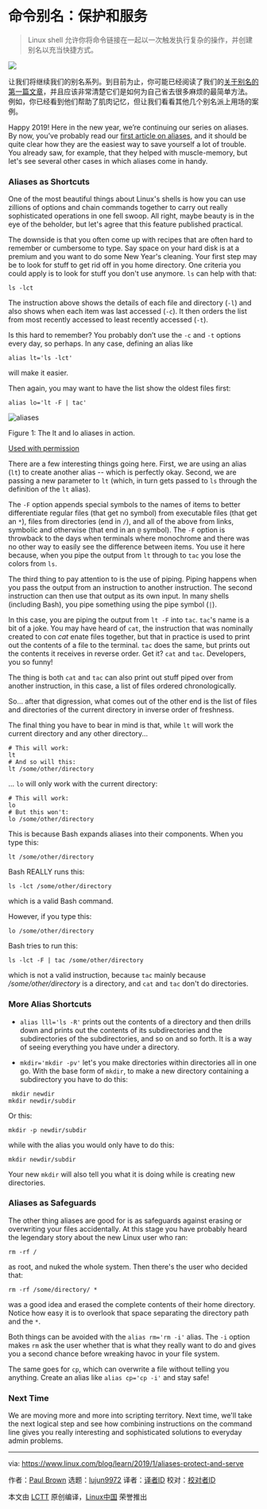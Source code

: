 [#]: collector: (lujun9972)
[#]: translator: (wxy)
[#]: reviewer: ( )
[#]: publisher: ( )
[#]: url: ( )
[#]: subject: (Aliases: To Protect and Serve)
[#]: via: (https://www.linux.com/blog/learn/2019/1/aliases-protect-and-serve)
[#]: author: (Paul Brown https://www.linux.com/users/bro66)

命令别名：保护和服务
======
> Linux shell 允许你将命令链接在一起以一次触发执行复杂的操作，并创建别名以充当快捷方式。

![](https://www.linux.com/sites/lcom/files/styles/rendered_file/public/prairie-path_1920.jpg?itok=wRARsM7p)

让我们将继续我们的别名系列。到目前为止，你可能已经阅读了我们的[关于别名的第一篇文章][1]，并且应该非常清楚它们是如何为自己省去很多麻烦的最简单方法。 例如，你已经看到他们帮助了肌肉记忆，但让我们看看其他几个别名派上用场的案例。

Happy 2019! Here in the new year, we’re continuing our series on aliases. By now, you’ve probably read our [first article on aliases][1], and it should be quite clear how they are the easiest way to save yourself a lot of trouble. You already saw, for example, that they helped with muscle-memory, but let's see several other cases in which aliases come in handy.

### Aliases as Shortcuts

One of the most beautiful things about Linux's shells is how you can use zillions of options and chain commands together to carry out really sophisticated operations in one fell swoop. All right, maybe beauty is in the eye of the beholder, but let's agree that this feature published practical.

The downside is that you often come up with recipes that are often hard to remember or cumbersome to type. Say space on your hard disk is at a premium and you want to do some New Year's cleaning. Your first step may be to look for stuff to get rid off in you home directory. One criteria you could apply is to look for stuff you don't use anymore. `ls` can help with that:

```
ls -lct
```

The instruction above shows the details of each file and directory (`-l`) and also shows when each item was last accessed (`-c`). It then orders the list from most recently accessed to least recently accessed (`-t`).

Is this hard to remember? You probably don’t use the `-c` and `-t` options every day, so perhaps. In any case, defining an alias like

```
alias lt='ls -lct'
```

will make it easier.

Then again, you may want to have the list show the oldest files first:

```
alias lo='lt -F | tac'
```

![aliases][3]

Figure 1: The lt and lo aliases in action.

[Used with permission][4]

There are a few interesting things going here. First, we are using an alias (`lt`) to create another alias -- which is perfectly okay. Second, we are passing a new parameter to `lt` (which, in turn gets passed to `ls` through the definition of the `lt` alias).

The `-F` option appends special symbols to the names of items to better differentiate regular files (that get no symbol) from executable files (that get an `*`), files from directories (end in `/`), and all of the above from links, symbolic and otherwise (that end in an `@` symbol). The `-F` option is throwback to the days when terminals where monochrome and there was no other way to easily see the difference between items. You use it here because, when you pipe the output from `lt` through to `tac` you lose the colors from `ls`.

The third thing to pay attention to is the use of piping. Piping happens when you pass the output from an instruction to another instruction. The second instruction can then use that output as its own input. In many shells (including Bash), you pipe something using the pipe symbol (`|`).

In this case, you are piping the output from `lt -F` into `tac`. `tac`'s name is a bit of a joke. You may have heard of `cat`, the instruction that was nominally created to con _cat_ enate files together, but that in practice is used to print out the contents of a file to the terminal. `tac` does the same, but prints out the contents it receives in reverse order. Get it? `cat` and `tac`. Developers, you so funny!

The thing is both `cat` and `tac` can also print out stuff piped over from another instruction, in this case, a list of files ordered chronologically.

So... after that digression, what comes out of the other end is the list of files and directories of the current directory in inverse order of freshness.

The final thing you have to bear in mind is that, while `lt` will work the current directory and any other directory...

```
# This will work:
lt
# And so will this:
lt /some/other/directory
```

... `lo` will only work with the current directory:

```
# This will work:
lo
# But this won't:
lo /some/other/directory
```

This is because Bash expands aliases into their components. When you type this:

```
lt /some/other/directory
```

Bash REALLY runs this:

```
ls -lct /some/other/directory
```

which is a valid Bash command.

However, if you type this:

```
lo /some/other/directory
```

Bash tries to run this:

```
ls -lct -F | tac /some/other/directory
```

which is not a valid instruction, because `tac` mainly because _/some/other/directory_ is a directory, and `cat` and `tac` don't do directories.

### More Alias Shortcuts

  * `alias lll='ls -R'` prints out the contents of a directory and then drills down and prints out the contents of its subdirectories and the subdirectories of the subdirectories, and so on and so forth. It is a way of seeing everything you have under a directory.

  * `mkdir='mkdir -pv'` let's you make directories within directories all in one go. With the base form of `mkdir`, to make a new directory containing a subdirectory you have to do this:

```
 mkdir newdir
mkdir newdir/subdir
```

Or this:

```
mkdir -p newdir/subdir
```

while with the alias you would only have to do this:

```
mkdir newdir/subdir
```

Your new `mkdir` will also tell you what it is doing while is creating new directories.




### Aliases as Safeguards

The other thing aliases are good for is as safeguards against erasing or overwriting your files accidentally. At this stage you have probably heard the legendary story about the new Linux user who ran:

```
rm -rf /
```

as root, and nuked the whole system. Then there's the user who decided that:

```
rm -rf /some/directory/ *
```

was a good idea and erased the complete contents of their home directory. Notice how easy it is to overlook that space separating the directory path and the `*`.

Both things can be avoided with the `alias rm='rm -i'` alias. The `-i` option makes `rm` ask the user whether that is what they really want to do and gives you a second chance before wreaking havoc in your file system.

The same goes for `cp`, which can overwrite a file without telling you anything. Create an alias like `alias cp='cp -i'` and stay safe!

### Next Time

We are moving more and more into scripting territory. Next time, we'll take the next logical step and see how combining instructions on the command line gives you really interesting and sophisticated solutions to everyday admin problems.


--------------------------------------------------------------------------------

via: https://www.linux.com/blog/learn/2019/1/aliases-protect-and-serve

作者：[Paul Brown][a]
选题：[lujun9972][b]
译者：[译者ID](https://github.com/译者ID)
校对：[校对者ID](https://github.com/校对者ID)

本文由 [LCTT](https://github.com/LCTT/TranslateProject) 原创编译，[Linux中国](https://linux.cn/) 荣誉推出

[a]: https://www.linux.com/users/bro66
[b]: https://github.com/lujun9972
[1]: https://linux.cn/article-10377-1.html
[2]: https://www.linux.com/files/images/fig01png-0
[3]: https://www.linux.com/sites/lcom/files/styles/rendered_file/public/fig01_0.png?itok=crqTm_va (aliases)
[4]: https://www.linux.com/licenses/category/used-permission
